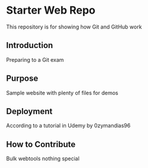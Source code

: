 # Starter Web Repo

This repository is for showing how Git and GitHub work
## Introduction

Preparing to a Git exam

## Purpose

Sample website with plenty of files for demos

## Deployment

According to a tutorial in Udemy by 0zymandias96

## How to Contribute

Bulk webtools nothing special